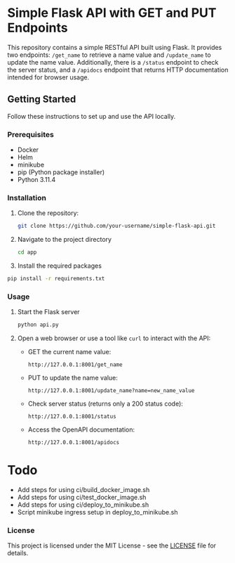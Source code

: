# Simple Flask API with GET and PUT Endpoints

This repository contains a simple RESTful API built using Flask. It provides two endpoints: `/get_name` to retrieve a name value and `/update_name` to update the name value. Additionally, there is a `/status` endpoint to check the server status, and a `/apidocs` endpoint that returns HTTP documentation intended for browser usage.

## Getting Started

Follow these instructions to set up and use the API locally.

### Prerequisites

- Docker
- Helm
- minikube
- pip (Python package installer)
- Python 3.11.4

### Installation

1. Clone the repository:
   ```bash
   git clone https://github.com/your-username/simple-flask-api.git
   ```

2. Navigate to the project directory

   ```bash
   cd app
   ```

3. Install the required packages
  ```bash
  pip install -r requirements.txt
  ```


### Usage

1. Start the Flask server
   ```bash
   python api.py
   ```

2. Open a web browser or use a tool like `curl` to interact with the API:

   - GET the current name value:

     ```
     http://127.0.0.1:8001/get_name
     ```

   - PUT to update the name value:

     ```
     http://127.0.0.1:8001/update_name?name=new_name_value
     ```

   - Check server status (returns only a 200 status code):

     ```
     http://127.0.0.1:8001/status
     ```

   - Access the OpenAPI documentation:

     ```
     http://127.0.0.1:8001/apidocs
     ```

# Todo
* Add steps for using ci/build_docker_image.sh
* Add steps for using ci/test_docker_image.sh
* Add steps for using ci/deploy_to_minikube.sh
* Script minikube ingress setup in deploy_to_minikube.sh


### License

This project is licensed under the MIT License - see the [LICENSE](LICENSE) file for details.
